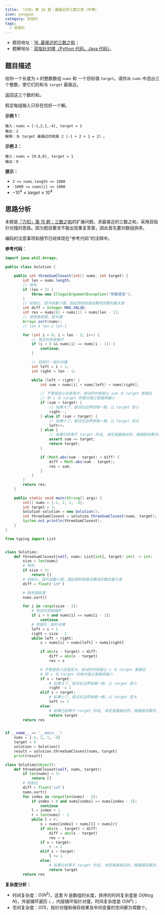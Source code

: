 ```yaml
---
title: 「力扣」第 16 题：最接近的三数之和（中等）
icon: yongyan
category: 双指针
tags:
  - 双指针 
---
```


+ 题目地址：[16. 最接近的三数之和](https://leetcode-cn.com/problems/3sum-closest/)；
+ 题解地址：[双指针对撞（Python 代码、Java 代码）](https://leetcode-cn.com/problems/3sum-closest/solution/shuang-zhi-zhen-dui-zhuang-python-dai-ma-java-dai-/)。

## 题目描述

给你一个长度为 `n` 的整数数组 `nums` 和 一个目标值 `target`。请你从 `nums` 中选出三个整数，使它们的和与 `target` 最接近。

返回这三个数的和。

假定每组输入只存在恰好一个解。



**示例 1：**

```
输入：nums = [-1,2,1,-4], target = 1
输出：2
解释：与 target 最接近的和是 2 (-1 + 2 + 1 = 2) 。
```

**示例 2：**

```
输入：nums = [0,0,0], target = 1
输出：0
```



**提示：**

- `3 <= nums.length <= 1000`
- `-1000 <= nums[i] <= 1000`
- $-10^4 \le target \le 10^4$

## 思路分析

本题是[「力扣」第 15 题：三数之和](https://leetcode-cn.com/problems/3sum/)的扩展问题。求最接近的三数之和，采用双指针对撞的思路。因为题目要求不能出现重复答案，因此首先要对数组排序。

编码的注意事项和细节已经体现在“参考代码”的注释中。

**参考代码**：


<CodeGroup>
<CodeGroupItem title="Java">

```java
import java.util.Arrays;

public class Solution {

    public int threeSumClosest(int[] nums, int target) {
        int len = nums.length;
        // 特判
        if (len < 3) {
            throw new IllegalArgumentException("参数错误");
        }
        // 初始化，因为找最小值，因此把初始值设置成实数的最大值
        int diff = Integer.MAX_VALUE;
        int res = nums[0] + nums[1] + nums[len - 1];
        // 排序是前提，很关键
        Arrays.sort(nums);
        // len-3 len-2 len-1

        for (int i = 0; i < len - 2; i++) {
            // 常见的剪枝操作
            if (i > 0 && nums[i] == nums[i - 1]) {
                continue;
            }

            // 双指针：指针对撞
            int left = i + 1;
            int right = len - 1;

            while (left < right) {
                int sum = nums[i] + nums[left] + nums[right];

                // 不管是变小还是变大，尝试的作用是让 sum 与 target 更接近
                // 即 s 与 target 的绝对值之差越来越小
                if (sum > target) {
                    // 如果大了，尝试右边界收缩一格，让 target 变小
                    right--;
                } else if (sum < target) {
                    // 如果小了，尝试左边界收缩一格，让 target 变大
                    left++;
                } else {
                    // 如果已经等于 target 的话, 肯定是最接近的，根据题目要求，返回这三个数的和
                    assert sum == target;
                    return target;
                }

                if (Math.abs(sum - target) < diff) {
                    diff = Math.abs(sum - target);
                    res = sum;
                }
            }
        }
        return res;
    }

    public static void main(String[] args) {
        int[] nums = {-1, 2, 1, -4};
        int target = 1;
        Solution solution = new Solution();
        int threeSumClosest = solution.threeSumClosest(nums, target);
        System.out.println(threeSumClosest);
    }
}
```

</CodeGroupItem>

<CodeGroupItem title="Python">

```python
from typing import List


class Solution:
    def threeSumClosest(self, nums: List[int], target: int) -> int:
        size = len(nums)
        # 特判
        if size < 3:
            return []
        # 初始化，因为找最小值，因此把初始值设置成实数的最大值
        diff = float('inf')

        # 排序是前提
        nums.sort()

        for i in range(size - 2):
            # 常见的剪枝操作
            if i > 0 and nums[i] == nums[i - 1]:
                continue
            # 双指针：指针对撞
            left = i + 1
            right = size - 1
            while left < right:
                s = nums[i] + nums[left] + nums[right]

                if abs(s - target) < diff:
                    diff = abs(s - target)
                    res = s

                # 不管是变小还是变大，尝试的作用是让 s 与 target 更接近
                # 即 s 与 target 的绝对值之差越来越小
                if s > target:
                    # 如果大了，尝试右边界收缩一格，让 target 变小
                    right -= 1
                elif s < target:
                    # 如果小了，尝试左边界收缩一格，让 target 变大
                    left += 1
                else:
                    # 如果已经等于 target 的话, 肯定是最接近的，根据题目要求，返回这三个数的和
                    return target
        return res


if __name__ == '__main__':
    nums = [-1, 2, 1, -4]
    target = 0
    solution = Solution()
    result = solution.threeSumClosest(nums, target)
    print(result)
```

</CodeGroupItem>

<CodeGroupItem title="Python">

```python
class Solution(object):
    def threeSumClosest(self, nums, target):
        if len(nums) < 3:
            return []
        # 初始化
        diff = float('inf')
        nums.sort()
        for index in range(len(nums) - 2):
            if index > 0 and nums[index] == nums[index - 1]:
                continue
            l = index + 1
            r = len(nums) - 1
            while l < r:
                s = nums[index] + nums[l] + nums[r]
                if abs(s - target) < diff:
                    diff = abs(s - target)
                    res = s
                if s > target:
                    r -= 1
                elif s < target:
                    l += 1
                else:
                    # 如果已经等于 target 的话, 肯定是最接近的，根据题目要求，返回这三个数的和
                    return target
        return res
```

</CodeGroupItem>
</CodeGroup>

**复杂度分析：**

+ 时间复杂度：$O(N^2)$，这里 $N$ 是数组的长度，排序的时间复杂度是 $O(N \log N)$，外层循环遍历 `i` ，内层循环指针对撞，时间复杂度是 $O(N^2)$；
+ 空间复杂度：$O(1)$，指针对撞和保存结果及中间变量的空间都为常数个。
